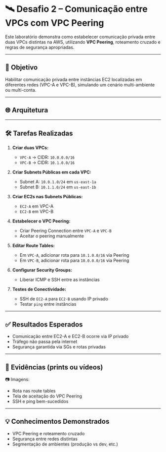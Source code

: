 # 🛰️ Desafio 2 – Comunicação entre VPCs com VPC Peering

Este laboratório demonstra como estabelecer comunicação privada entre duas VPCs distintas na AWS, utilizando **VPC Peering**, roteamento cruzado e regras de segurança apropriadas.

---

## 🎯 Objetivo

Habilitar comunicação privada entre instâncias EC2 localizadas em diferentes redes (VPC-A e VPC-B), simulando um cenário multi-ambiente ou multi-conta.

---

## 🌐 Arquitetura


---

## 🛠️ Tarefas Realizadas

1. **Criar duas VPCs:**
   - `VPC-A` → CIDR: `10.0.0.0/16`
   - `VPC-B` → CIDR: `10.1.0.0/16`

2. **Criar Subnets Públicas em cada VPC:**
   - Subnet A: `10.0.1.0/24` em `us-east-1a`
   - Subnet B: `10.1.1.0/24` em `us-east-1b`

3. **Criar EC2s nas Subnets Públicas:**
   - `EC2-A` em VPC-A
   - `EC2-B` em VPC-B

4. **Estabelecer o VPC Peering:**
   - Criar Peering Connection entre `VPC-A` e `VPC-B`
   - Aceitar o peering manualmente

5. **Editar Route Tables:**
   - Em `VPC-A`, adicionar rota para `10.1.0.0/16` via Peering
   - Em `VPC-B`, adicionar rota para `10.0.0.0/16` via Peering

6. **Configurar Security Groups:**
   - Liberar ICMP e SSH entre as instâncias

7. **Testes de Conectividade:**
   - SSH de `EC2-A` para `EC2-B` usando IP privado
   - Testar `ping` entre instâncias

---

## ✅ Resultados Esperados

- Comunicação entre EC2-A e EC2-B ocorre via IP privado
- Tráfego não passa pela internet
- Segurança garantida via SGs e rotas privadas

---

## 📸 Evidências (prints ou vídeos)

📷 Imagens:
- Rota nas route tables
- Tela de aceitação do VPC Peering
- SSH e ping bem-sucedidos

---

## 💡 Conhecimentos Demonstrados

- VPC Peering e roteamento cruzado
- Segurança entre redes distintas
- Segmentação de ambientes (produção vs dev, etc.)

